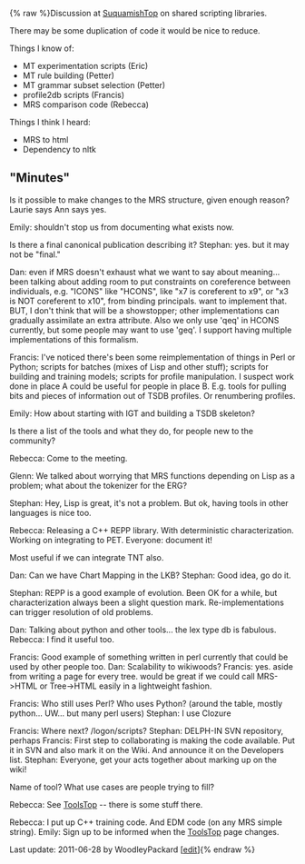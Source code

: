 {% raw %}Discussion at [SuquamishTop](https://delph-in.github.io/docs/summits/SuquamishTop) on shared scripting
libraries.

There may be some duplication of code it would be nice to reduce.

Things I know of:

- MT experimentation scripts (Eric)
- MT rule building (Petter)
- MT grammar subset selection (Petter)
- profile2db scripts (Francis)
- MRS comparison code (Rebecca)

Things I think I heard:

- MRS to html
- Dependency to nltk

## "Minutes"

Is it possible to make changes to the MRS structure, given enough
reason? Laurie says Ann says yes.

Emily: shouldn't stop us from documenting what exists now.

Is there a final canonical publication describing it? Stephan: yes. but
it may not be "final."

Dan: even if MRS doesn't exhaust what we want to say about meaning...
been talking about adding room to put constraints on coreference between
individuals, e.g. "ICONS" like "HCONS", like "x7 is coreferent to x9",
or "x3 is NOT coreferent to x10", from binding principals. want to
implement that. BUT, I don't think that will be a showstopper; other
implementations can gradually assimilate an extra attribute. Also we
only use 'qeq' in HCONS currently, but some people may want to use
'geq'. I support having multiple implementations of this formalism.

Francis: I've noticed there's been some reimplementation of things in
Perl or Python; scripts for batches (mixes of Lisp and other stuff);
scripts for building and training models; scripts for profile
manipulation. I suspect work done in place A could be useful for people
in place B. E.g. tools for pulling bits and pieces of information out of
TSDB profiles. Or renumbering profiles.

Emily: How about starting with IGT and building a TSDB skeleton?

Is there a list of the tools and what they do, for people new to the
community?

Rebecca: Come to the meeting.

Glenn: We talked about worrying that MRS functions depending on Lisp as
a problem; what about the tokenizer for the ERG?

Stephan: Hey, Lisp is great, it's not a problem. But ok, having tools in
other languages is nice too.

Rebecca: Releasing a C++ REPP library. With deterministic
characterization. Working on integrating to PET. Everyone: document it!

Most useful if we can integrate TNT also.

Dan: Can we have Chart Mapping in the LKB? Stephan: Good idea, go do it.

Stephan: REPP is a good example of evolution. Been OK for a while, but
characterization always been a slight question mark. Re-implementations
can trigger resolution of old problems.

Dan: Talking about python and other tools... the lex type db is
fabulous. Rebecca: I find it useful too.

Francis: Good example of something written in perl currently that could
be used by other people too. Dan: Scalability to wikiwoods? Francis:
yes. aside from writing a page for every tree. would be great if we
could call MRS-&gt;HTML or Tree-&gt;HTML easily in a lightweight
fashion.

Francis: Who still uses Perl? Who uses Python? (around the table, mostly
python... UW... but many perl users) Stephan: I use Clozure

Francis: Where next? /logon/scripts? Stephan: DELPH-IN SVN repository,
perhaps Francis: First step to collaborating is making the code
available. Put it in SVN and also mark it on the Wiki. And announce it
on the Developers list. Stephan: Everyone, get your acts together about
marking up on the wiki!

Name of tool? What use cases are people trying to fill?

Rebecca: See [ToolsTop](https://delph-in.github.io/docs/tools/ToolsTop) -- there is some stuff there.

Rebecca: I put up C++ training code. And EDM code (on any MRS simple
string). Emily: Sign up to be informed when the [ToolsTop](https://delph-in.github.io/docs/tools/ToolsTop)
page changes.

Last update: 2011-06-28 by WoodleyPackard [[edit](https://github.com/delph-in/docs/wiki/SuquamishDelphinLibP/_edit)]{% endraw %}